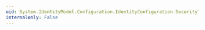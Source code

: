 ```yaml
---
uid: System.IdentityModel.Configuration.IdentityConfiguration.SecurityTokenHandlerCollectionManager
internalonly: False
---
```

